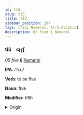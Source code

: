 ```yaml
---
id: tîû
slug: tîû
title: TÎÛ
sidebar_position: 297
tags: [tîû, Numeral, Afro-Asiatic]
description: 05 five § Numeral
---
```


### tîû&emsp;<span kind="abugida">cɟɽʄ</span>

*05 five* **§** [Numeral](../../tags/Numeral)

**IPA**: /ˈti.u/

**Verb**: to be five

**Noun**: five

**Modifier**: fifth

<details>
    <summary>Origin</summary>
    Coptic ϯⲟⲩ tiou /tʼiːw/<br/>
    <em>Afro-Asiatic Language Family</em>
</details>